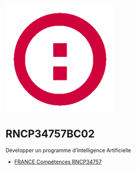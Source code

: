![plot](../assets/fanart.png)

# RNCP34757BC02  

Développer un programme d'Intelligence Artificielle  

* [FRANCE Compétences RNCP34757](https://www.francecompetences.fr/recherche/rncp/34757/)  
